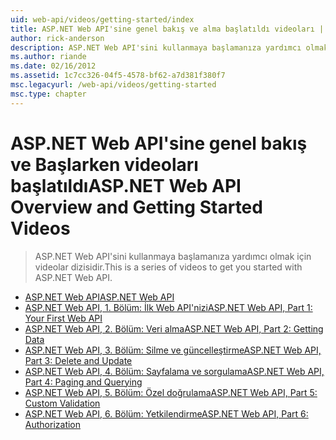```yaml
---
uid: web-api/videos/getting-started/index
title: ASP.NET Web API'sine genel bakış ve alma başlatıldı videoları | Microsoft Docs
author: rick-anderson
description: ASP.NET Web API'sini kullanmaya başlamanıza yardımcı olmak için videolar dizisidir.
ms.author: riande
ms.date: 02/16/2012
ms.assetid: 1c7cc326-04f5-4578-bf62-a7d381f380f7
msc.legacyurl: /web-api/videos/getting-started
msc.type: chapter
---
```

<a name="aspnet-web-api-overview-and-getting-started-videos"></a><span data-ttu-id="aebed-103">ASP.NET Web API'sine genel bakış ve Başlarken videoları başlatıldı</span><span class="sxs-lookup"><span data-stu-id="aebed-103">ASP.NET Web API Overview and Getting Started Videos</span></span>
====================
> <span data-ttu-id="aebed-104">ASP.NET Web API'sini kullanmaya başlamanıza yardımcı olmak için videolar dizisidir.</span><span class="sxs-lookup"><span data-stu-id="aebed-104">This is a series of videos to get you started with ASP.NET Web API.</span></span>


- [<span data-ttu-id="aebed-105">ASP.NET Web API</span><span class="sxs-lookup"><span data-stu-id="aebed-105">ASP.NET Web API</span></span>](aspnet-web-api.md)
- [<span data-ttu-id="aebed-106">ASP.NET Web API, 1. Bölüm: İlk Web API'nizi</span><span class="sxs-lookup"><span data-stu-id="aebed-106">ASP.NET Web API, Part 1: Your First Web API</span></span>](your-first-web-api.md)
- [<span data-ttu-id="aebed-107">ASP.NET Web API, 2. Bölüm: Veri alma</span><span class="sxs-lookup"><span data-stu-id="aebed-107">ASP.NET Web API, Part 2: Getting Data</span></span>](getting-data.md)
- [<span data-ttu-id="aebed-108">ASP.NET Web API, 3. Bölüm: Silme ve güncelleştirme</span><span class="sxs-lookup"><span data-stu-id="aebed-108">ASP.NET Web API, Part 3: Delete and Update</span></span>](delete-and-update.md)
- [<span data-ttu-id="aebed-109">ASP.NET Web API, 4. Bölüm: Sayfalama ve sorgulama</span><span class="sxs-lookup"><span data-stu-id="aebed-109">ASP.NET Web API, Part 4: Paging and Querying</span></span>](paging-and-querying.md)
- [<span data-ttu-id="aebed-110">ASP.NET Web API, 5. Bölüm: Özel doğrulama</span><span class="sxs-lookup"><span data-stu-id="aebed-110">ASP.NET Web API, Part 5: Custom Validation</span></span>](custom-validation.md)
- [<span data-ttu-id="aebed-111">ASP.NET Web API, 6. Bölüm: Yetkilendirme</span><span class="sxs-lookup"><span data-stu-id="aebed-111">ASP.NET Web API, Part 6: Authorization</span></span>](authorization.md)
